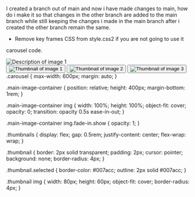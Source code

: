 
I created a branch out of main and now i have made changes to main, how do i make it so that changes in the other branch are added to the main branch while still keeping the changes i made in the main branch after i created the other branch remain the same.

 
 
-  Remove key frames CSS from style.css2 if you are not going to use it


carousel code.

<div class="carousel" role="region" aria-label="Image carousel">
  <div class="main-image-container">
    <img id="mainImage" src="image1.jpg" alt="Description of image 1" class="fade-in" />
  </div>

  <div class="thumbnails" role="list">
    <button role="listitem" class="thumbnail selected" aria-label="View image 1">
      <img src="image1.jpg" alt="Thumbnail of image 1" data-full="image1.jpg" />
    </button>
    <button role="listitem" class="thumbnail" aria-label="View image 2">
      <img src="image2.jpg" alt="Thumbnail of image 2" data-full="image2.jpg" />
    </button>
    <button role="listitem" class="thumbnail" aria-label="View image 3">
      <img src="image3.jpg" alt="Thumbnail of image 3" data-full="image3.jpg" />
    </button>
    <!-- Add more thumbnails as needed -->
  </div>
</div>
.carousel {
  max-width: 600px;
  margin: auto;
}

.main-image-container {
  position: relative;
  height: 400px;
  margin-bottom: 1rem;
}

.main-image-container img {
  width: 100%;
  height: 100%;
  object-fit: cover;
  opacity: 0;
  transition: opacity 0.5s ease-in-out;
}

.main-image-container img.fade-in.show {
  opacity: 1;
}

.thumbnails {
  display: flex;
  gap: 0.5rem;
  justify-content: center;
  flex-wrap: wrap;
}

.thumbnail {
  border: 2px solid transparent;
  padding: 2px;
  cursor: pointer;
  background: none;
  border-radius: 4px;
}

.thumbnail.selected {
  border-color: #007acc;
  outline: 2px solid #007acc;
}

.thumbnail img {
  width: 80px;
  height: 60px;
  object-fit: cover;
  border-radius: 4px;
}


<script>
  const mainImage = document.getElementById('mainImage');
  const thumbnails = document.querySelectorAll('.thumbnail');

  thumbnails.forEach((thumb) => {
    thumb.addEventListener('click', () => {
      const newSrc = thumb.querySelector('img').dataset.full;
      const newAlt = thumb.querySelector('img').alt.replace("Thumbnail of", "Description of");

      // Fade-out current image
      mainImage.classList.remove('show');

      setTimeout(() => {
        mainImage.src = newSrc;
        mainImage.alt = newAlt;
        mainImage.classList.add('show');
      }, 100); // Small delay before fading in new image

      thumbnails.forEach(t => t.classList.remove('selected'));
      thumb.classList.add('selected');
    });
  });

  // Initially show the image with fade
  window.addEventListener('load', () => {
    mainImage.classList.add('show');
  });
</script>


